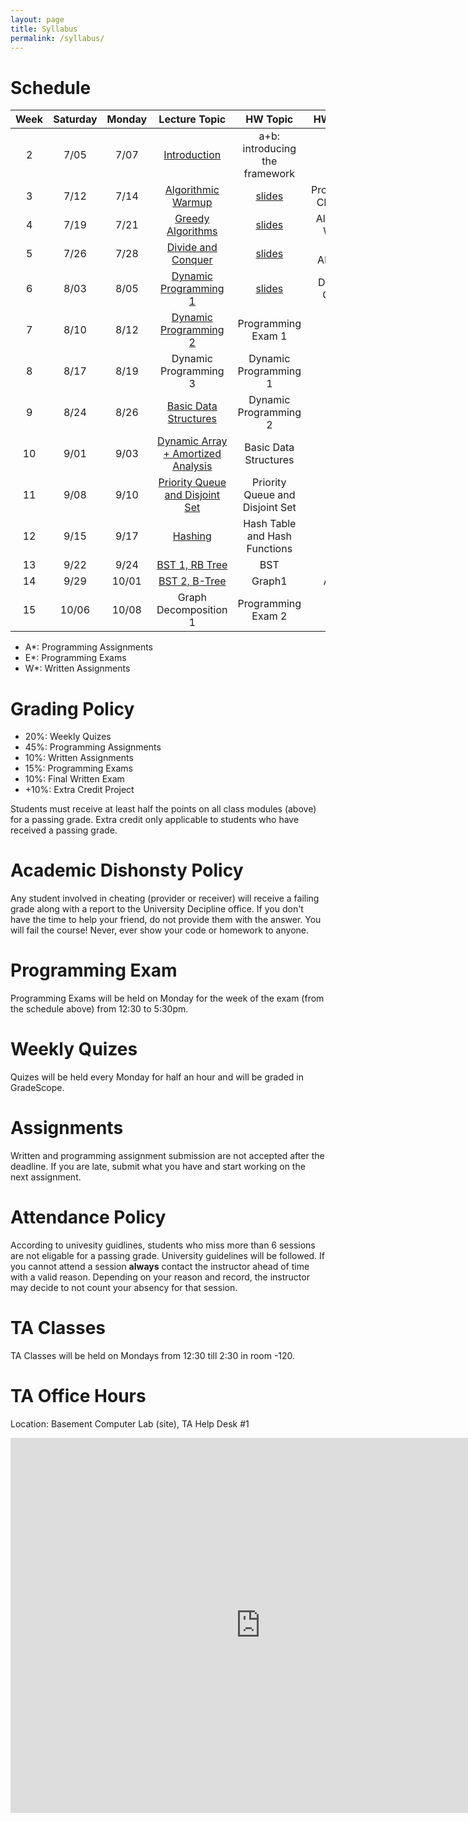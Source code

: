 ```yaml
---
layout: page
title: Syllabus
permalink: /syllabus/
---
```


# Schedule

|Week|Saturday|Monday |    Lecture Topic                  | HW Topic                       |HW Release|   TA1    |    TA2     |Occasion|
|:--:|:------:|:-----:|:---------------------------------:|:------------------------------:|:------:|:----------:|:----------:|--------|
| 2  |  7/05  |  7/07 | [Introduction](https://drive.iust.ac.ir/index.php/s/cAmt9OxowvKMgX0/download?path=%2FCoursera%2F1-AlgorithmToolBox%2FVideos&files=01-Programming_Challenges.zip)                      | a+b: introducing the framework | A1     |  Mirzajani | Hashemi | |
| 3  |  7/12  |  7/14 | [Algorithmic Warmup](https://drive.iust.ac.ir/index.php/s/cAmt9OxowvKMgX0/download?path=%2FCoursera%2F1-AlgorithmToolBox%2FVideos&files=02-Algorithmic_Warmup.zip) | [slides](https://drive.iust.ac.ir/index.php/s/cAmt9OxowvKMgX0/download?path=%2FCoursera%2F1-AlgorithmToolBox%2FSlides&files=week2_algorithmic_warmup.zip)               | Programming  Challenges        | A2     |  Sheikhi   | Nobakhtian | |
| 4  |  7/19  |  7/21 | [Greedy Algorithms](https://drive.iust.ac.ir/index.php/s/cAmt9OxowvKMgX0/download?path=%2FCoursera%2F1-AlgorithmToolBox%2FVideos&files=03-Greedy_Algorithms.zip) | [slides](https://drive.iust.ac.ir/index.php/s/cAmt9OxowvKMgX0/download?path=%2FCoursera%2F1-AlgorithmToolBox%2FSlides&files=week3_greedy_algorithms.zip)                | Algorithmic Warmup             | A3, W1 |  Hosseini  | Namazi| |
| 5  |  7/26  |  7/28 | [Divide and Conquer](https://drive.iust.ac.ir/index.php/s/cAmt9OxowvKMgX0/download?path=%2FCoursera%2F1-AlgorithmToolBox%2FVideos&files=04-Divide-and-Conquer.zip) | [slides](https://drive.iust.ac.ir/index.php/s/cAmt9OxowvKMgX0/download?path=%2FCoursera%2F1-AlgorithmToolBox%2FSlides&files=week4_divide_and_conquer.zip)               | Greedy Algorithms              | A4     |  Zeynolabedin | Rostamkhani | Saturaday Off|
| 6  |  8/03  |  8/05 | [Dynamic Programming 1](https://drive.iust.ac.ir/index.php/s/cAmt9OxowvKMgX0/download?path=%2FCoursera%2F1-AlgorithmToolBox%2FVideos&files=05-Dynamic_Programming_1.zip) | [slides](https://drive.iust.ac.ir/index.php/s/cAmt9OxowvKMgX0/download?path=%2FCoursera%2F1-AlgorithmToolBox%2FSlides&files=week5_and_6_dynamic_programming.zip)           | Divide and Conquer             | A5     | Lotfollahi | Nazarzadeh | |
| 7  |  8/10  |  8/12 | [Dynamic Programming 2](https://drive.iust.ac.ir/index.php/s/cAmt9OxowvKMgX0/download?path=%2FCoursera%2F1-AlgorithmToolBox%2FVideos&files=06-Dynamic_Programming_2.zip)             | Programming Exam 1             | E1     |  Mirzajani | Hashemi   | |
| 8  |  8/17  |  8/19 | Dynamic Programming 3             | Dynamic Programming 1          | A6, W2 |  Sheikhi   | Nobakhtian  | |
| 9  |  8/24  |  8/26 | [Basic Data Structures](https://drive.iust.ac.ir/index.php/s/cAmt9OxowvKMgX0/download?path=%2FCoursera%2F2-DataStructures%2FVideos&files=01-1._BASIC_DATA_STRUCTURES.zip)             | Dynamic Programming 2          | A7     |  Hosseini | Namazi     | |
| 10 |  9/01  |  9/03 | [Dynamic Array + Amortized Analysis](https://drive.iust.ac.ir/index.php/s/cAmt9OxowvKMgX0/download?path=%2FCoursera%2F2-DataStructures%2FVideos&files=02-2._DYNAMIC_ARRAYS_AND_AMORTIZED_ANALYSIS.zip)| Basic Data Structures          | A8     |  Zeynolabedin | Rostamkhani     | |
| 11 |  9/08  |  9/10 | [Priority Queue and Disjoint Set](https://drive.iust.ac.ir/index.php/s/cAmt9OxowvKMgX0/download?path=%2FCoursera%2F2-DataStructures%2FVideos&files=03-3.__PRIORITY_QUEUES_AND_DISJOINT_SETS.zip)   | Priority Queue and Disjoint Set| A9     | Lotfollahi | Nazarzadeh  | |
| 12 |  9/15  |  9/17 | [Hashing](https://drive.iust.ac.ir/index.php/s/cAmt9OxowvKMgX0/download?path=%2FCoursera%2F2-DataStructures%2FVideos&files=04-4._HASHING.zip)                           | Hash Table and Hash Functions  | A10    |  Mirzajani | Hashemi  | |
| 13 |  9/22  |  9/24 | [BST 1, RB Tree](https://drive.iust.ac.ir/index.php/s/cAmt9OxowvKMgX0/download?path=%2FCoursera%2F2-DataStructures%2FVideos&files=05-5._BINARY_SEARCH_TREES.zip)                    | BST                            | A11    |  Sheikhi   | Nobakhtian    | |
| 14 |  9/29  | 10/01 | [BST 2, B-Tree](https://drive.iust.ac.ir/index.php/s/cAmt9OxowvKMgX0/download?path=%2FCoursera%2F2-DataStructures%2FVideos&files=06-6._BINARY_SEARCH_TREES_2.zip)                     | Graph1                         | A12,W3 |  Hosseini | Namazi | |
| 15 | 10/06  | 10/08 | Graph Decomposition 1             | Programming Exam 2             | E2     |  Zeynolabedin | Rostamkhani    | |

  * A*: Programming Assignments
  * E*: Programming Exams
  * W*: Written Assignments

# Grading Policy
  * 20%: Weekly Quizes
  * 45%: Programming Assignments
  * 10%: Written Assignments
  * 15%: Programming Exams
  * 10%: Final Written Exam
  * +10%: Extra Credit Project

Students must receive at least half the points on all class modules (above) for a passing grade. Extra credit only applicable to students who have received a passing grade. 

# Academic Dishonsty Policy
Any student involved in cheating (provider or receiver) will receive a failing grade along with a report to the University Decipline office. If you don't have the time to help your friend, do not provide them with the answer. You will fail the course! Never, ever show your code or homework to anyone. 

# Programming Exam
Programming Exams will be held on Monday for the week of the exam (from the schedule above) from 12:30 to 5:30pm.

# Weekly Quizes
Quizes will be held every Monday for half an hour and will be graded in GradeScope. 

# Assignments
Written and programming assignment submission are not accepted after the deadline. If you are late, submit what you have and start working on the next assignment.

# Attendance Policy
According to univesity guidlines, students who miss more than 6 sessions are not eligable for a passing grade. University guidelines will be followed. If you cannot attend a session **always** contact the instructor ahead of time with a valid reason. Depending on your reason and record, the instructor may decide to not count your absency for that session.

# TA Classes
TA Classes will be held on Mondays from 12:30 till 2:30 in room -120.

# TA Office Hours
Location: Basement Computer Lab (site), TA Help Desk #1

<iframe src="https://calendar.google.com/calendar/embed?height=600&amp;wkst=7&amp;bgcolor=%2333B679&amp;ctz=Asia%2FTehran&amp;src=NXBlZzdzYms0ZXFpZXFqZjdlanJiMXFqa2dAZ3JvdXAuY2FsZW5kYXIuZ29vZ2xlLmNvbQ&amp;color=%237986CB&amp;mode=WEEK" style="border-width:0" width="800" height="600" frameborder="0" scrolling="no"></iframe>